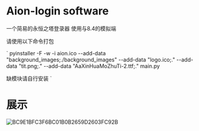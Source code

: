 # Aion-login software

一个简易的永恒之塔登录器 使用与8.4的模拟端


请使用以下命令打包

`
pyinstaller -F -w -i aion.ico --add-data "background_images;./background_images" --add-data "logo.ico;." --add-data "tit.png;." --add-data "AaXinHuaMoZhuTi-2.ttf;." main.py


缺模块请自行安装
`

# 展示
![BC9E1BFC3F6BC01B0B2659D2603FC92B](https://github.com/Aliceikkk/Aion-login-/assets/115286672/86a0563d-82c9-4ee3-bd16-bbe8aac0ec31)
